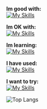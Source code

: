 **Im good with:** <br>
[![My Skills](https://skillicons.dev/icons?i=godot,py,svelte)](https://github.com/cyteon)

**Im OK with:** <br>
[![My Skills](https://skillicons.dev/icons?i=js,mongodb,tailwindcss,linux,vercel,go)](https://github.com/cyteon)

**Im learning:** <br>
[![My Skills](https://skillicons.dev/icons?i=cs,firebase,unreal,ts,rust)](https://github.com/cyteon)

**I have used:** <br>
[![My Skills](https://skillicons.dev/icons?i=java,react)](https://github.com/cyteon)

**I want to try:** <br>
[![My Skills](https://skillicons.dev/icons?i=bevy,pytorch,cpp)](https://github.com/cyteon)

![Top Langs](https://cyteon-github-readme-stats.vercel.app/api/top-langs/?username=cyteon&layout=donut-vertical&exclude_repo=github-readme-stats,forge-serverlogger&langs_count=8)


